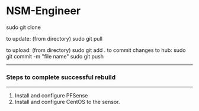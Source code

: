 # NSM-Engineer

sudo git clone <url>

to update:
(from directory)
sudo git pull

to upload:
  (from directory)
  sudo git add .
  to commit changes to hub:
  sudo git commit -m "file name"
  sudo git push

---

### Steps to complete successful rebuild
---

1. Install and configure PFSense
2. Install and configure CentOS to the sensor.  
